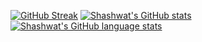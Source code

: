 [![GitHub Streak](https://github-readme-streak-stats-beta-eight.vercel.app?user=shashwatbansal1&theme=midnight-purple)](https://git.io/streak-stats)
[![Shashwat's GitHub stats](https://github-readme-stats-self-chi-96.vercel.app/api?username=shashwatbansal1&count_private=true&include_all_commits=true&theme=midnight-purple&hide=starscard_width=495&card_height=195)](https://github-readme-stats-self-chi-96.vercel.app/api?username=shashwatbansal1&count_private=true&include_all_commits=true&theme=midnight-purple&hide=starscard_width=495&card_height=195)
[![Shashwat's GitHub language stats](https://github-readme-stats-self-chi-96.vercel.app/api/top-langs/?username=shashwatbansal1&count_private=true&include_all_commits=true&theme=midnight-purple)](https://github-readme-stats-self-chi-96.vercel.app/api/top-langs/?username=shashwatbansal1&count_private=true&include_all_commits=true&theme=midnight-purple)

